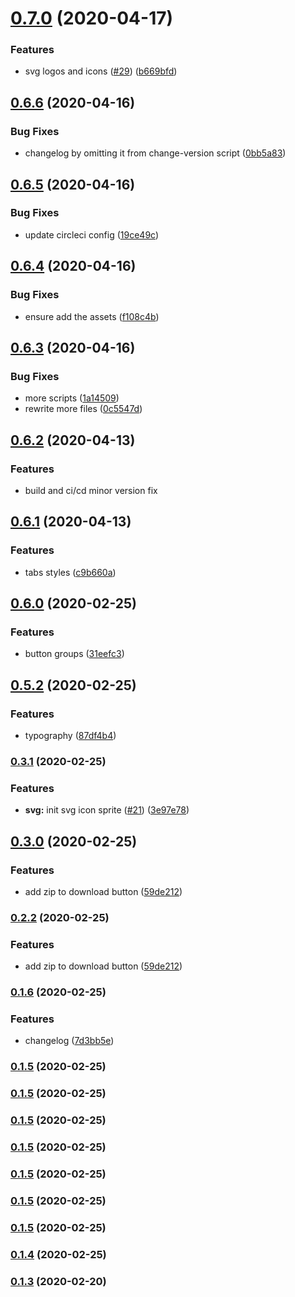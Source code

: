 # [0.7.0](https://github.com/flocasts/flo-scss/compare/v0.6.6...v0.7.0) (2020-04-17)


### Features

* svg logos and icons ([#29](https://github.com/flocasts/flo-scss/issues/29)) ([b669bfd](https://github.com/flocasts/flo-scss/commit/b669bfd591efcdb29cba841545df85d0798e687f))

## [0.6.6](https://github.com/flocasts/flo-scss/compare/v0.6.5...v0.6.6) (2020-04-16)


### Bug Fixes

* changelog by omitting it from change-version script ([0bb5a83](https://github.com/flocasts/flo-scss/commit/0bb5a8372a043479328adca052543eff80159cc8))

## [0.6.5](https://github.com/flocasts/flo-scss/compare/v0.6.4...v0.6.5) (2020-04-16)

### Bug Fixes

* update circleci config ([19ce49c](https://github.com/flocasts/flo-scss/commit/19ce49cac8f403b36d503f36239631db45384d02))

## [0.6.4](https://github.com/flocasts/flo-scss/compare/v0.6.3...v0.6.4) (2020-04-16)

### Bug Fixes

* ensure add the assets ([f108c4b](https://github.com/flocasts/flo-scss/commit/f108c4b325a318814d79bd7bb528f6f9f962a6e5))

## [0.6.3](https://github.com/flocasts/flo-scss/compare/v0.6.2...v0.6.3) (2020-04-16)

### Bug Fixes

* more scripts ([1a14509](https://github.com/flocasts/flo-scss/commit/1a145092d2a2cdece8e1306b8b6181fc80345d20))
* rewrite more files ([0c5547d](https://github.com/flocasts/flo-scss/commit/0c5547d5d97de29690ee7b05b6cc9f3473770d21))

## [0.6.2](https://github.com/flocasts/flo-scss/compare/v0.6.1...v0.6.2) (2020-04-13)

### Features

* build and ci/cd minor version fix

## [0.6.1](https://github.com/flocasts/flo-scss/compare/v0.6.0...v0.6.1) (2020-04-13)

### Features

* tabs styles ([c9b660a](https://github.com/flocasts/flo-scss/commit/3fd5cd5df28d79df57b8d280e05e8e723391fde3))

## [0.6.0](https://github.com/flocasts/flo-scss/compare/v0.5.2...v0.6.0) (2020-02-25)

### Features

* button groups ([31eefc3](https://github.com/flocasts/flo-scss/commit/31eefc36f19ca8cec7cd274110b5b92695219c8a))

## [0.5.2](https://github.com/flocasts/flo-scss/compare/v0.3.1...v0.5.2) (2020-02-25)


### Features

* typography ([87df4b4](hhttps://github.com/flocasts/flo-scss/commit/87df4b472aad7954b8b55a940f2b8c5bc202aefa))


### [0.3.1](https://github.com/flocasts/flo-scss/compare/v0.3.0...v0.3.1) (2020-02-25)


### Features

* **svg:** init svg icon sprite ([#21](https://github.com/flocasts/flo-scss/issues/21)) ([3e97e78](https://github.com/flocasts/flo-scss/commit/3e97e781d7fb46476d7fe6df2f4583d5b2460982))

## [0.3.0](https://github.com/flocasts/flo-scss/compare/v0.2.1...v0.3.0) (2020-02-25)


### Features

* add zip to download button ([59de212](https://github.com/flocasts/flo-scss/commit/59de21211f3e7f21932c60987be4fd16d25d63a0))

### [0.2.2](https://github.com/flocasts/flo-scss/compare/v0.2.1...v0.2.2) (2020-02-25)


### Features

* add zip to download button ([59de212](https://github.com/flocasts/flo-scss/commit/59de21211f3e7f21932c60987be4fd16d25d63a0))

### [0.1.6](https://github.com/flocasts/flo-scss/compare/v0.2.1...v0.1.6) (2020-02-25)


### Features

* changelog ([7d3bb5e](https://github.com/flocasts/flo-scss/commit/7d3bb5ee1561b6347af4e93490587946156b9d91))

### [0.1.5](https://github.com/flocasts/flo-scss/compare/v0.2.1...v0.1.5) (2020-02-25)

### [0.1.5](https://github.com/flocasts/flo-scss/compare/v0.2.1...v0.1.5) (2020-02-25)

### [0.1.5](https://github.com/flocasts/flo-scss/compare/v0.2.1...v0.1.5) (2020-02-25)

### [0.1.5](https://github.com/flocasts/flo-scss/compare/v0.2.1...v0.1.5) (2020-02-25)

### [0.1.5](https://github.com/flocasts/flo-scss/compare/v0.2.1...v0.1.5) (2020-02-25)

### [0.1.5](https://github.com/flocasts/flo-scss/compare/v0.2.1...v0.1.5) (2020-02-25)

### [0.1.5](https://github.com/flocasts/flo-scss/compare/v0.2.1...v0.1.5) (2020-02-25)

### [0.1.4](https://github.com/flocasts/flo-scss/compare/v0.2.1...v0.1.4) (2020-02-25)

### [0.1.3](https://github.com/flocasts/flo-scss/compare/v0.1.2...v0.1.3) (2020-02-20)
